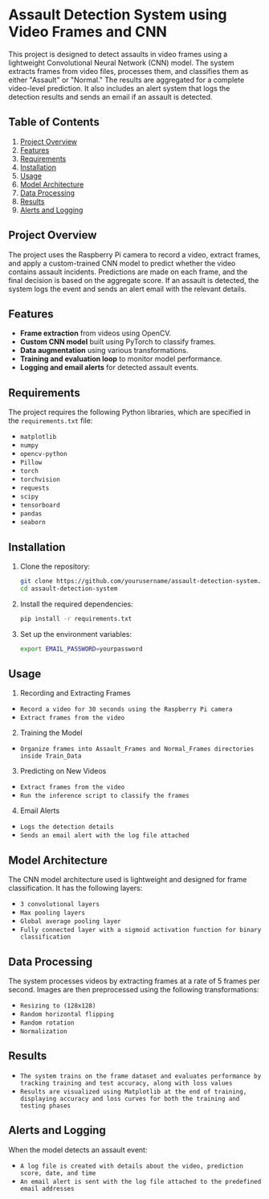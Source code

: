 # Assault Detection System using Video Frames and CNN

This project is designed to detect assaults in video frames using a lightweight Convolutional Neural Network (CNN) model. The system extracts frames from video files, processes them, and classifies them as either "Assault" or "Normal." The results are aggregated for a complete video-level prediction. It also includes an alert system that logs the detection results and sends an email if an assault is detected.

## Table of Contents
1. [Project Overview](#project-overview)
2. [Features](#features)
3. [Requirements](#requirements)
4. [Installation](#installation)
5. [Usage](#usage)
6. [Model Architecture](#model-architecture)
7. [Data Processing](#data-processing)
8. [Results](#results)
9. [Alerts and Logging](#alerts-and-logging)

## Project Overview
The project uses the Raspberry Pi camera to record a video, extract frames, and apply a custom-trained CNN model to predict whether the video contains assault incidents. Predictions are made on each frame, and the final decision is based on the aggregate score. If an assault is detected, the system logs the event and sends an alert email with the relevant details.

## Features
- **Frame extraction** from videos using OpenCV.
- **Custom CNN model** built using PyTorch to classify frames.
- **Data augmentation** using various transformations.
- **Training and evaluation loop** to monitor model performance.
- **Logging and email alerts** for detected assault events.

## Requirements
The project requires the following Python libraries, which are specified in the `requirements.txt` file:
- `matplotlib`
- `numpy`
- `opencv-python`
- `Pillow`
- `torch`
- `torchvision`
- `requests`
- `scipy`
- `tensorboard`
- `pandas`
- `seaborn`

## Installation
1. Clone the repository:
   ```bash
   git clone https://github.com/yourusername/assault-detection-system.git
   cd assault-detection-system

2. Install the required dependencies:
   ```bash
   pip install -r requirements.txt

3. Set up the environment variables:
   ```bash
   export EMAIL_PASSWORD=yourpassword

## Usage
1. Recording and Extracting Frames
- `Record a video for 30 seconds using the Raspberry Pi camera`
- `Extract frames from the video`
2. Training the Model
- `Organize frames into Assault_Frames and Normal_Frames directories inside Train_Data` 
3. Predicting on New Videos
- `Extract frames from the video`
- `Run the inference script to classify the frames`
4. Email Alerts
- `Logs the detection details`
- `Sends an email alert with the log file attached`

## Model Architecture
The CNN model architecture used is lightweight and designed for frame classification. It has the following layers:

- `3 convolutional layers`
- `Max pooling layers`
- `Global average pooling layer`
- `Fully connected layer with a sigmoid activation function for binary classification`

## Data Processing
The system processes videos by extracting frames at a rate of 5 frames per second. Images are then preprocessed using the following transformations:

- `Resizing to (128x128)`
- `Random horizontal flipping`
- `Random rotation`
- `Normalization`

## Results
- `The system trains on the frame dataset and evaluates performance by tracking training and test accuracy, along with loss values`
- `Results are visualized using Matplotlib at the end of training, displaying accuracy and loss curves for both the training and testing phases`

## Alerts and Logging
When the model detects an assault event:

- `A log file is created with details about the video, prediction score, date, and time`
- `An email alert is sent with the log file attached to the predefined email addresses`
